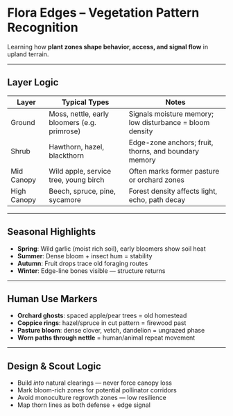 # Flora Edges – Vegetation Pattern Recognition

Learning how **plant zones shape behavior, access, and signal flow** in upland terrain.

---

## Layer Logic

| Layer        | Typical Types | Notes |
|--------------|---------------|-------|
| Ground       | Moss, nettle, early bloomers (e.g. primrose) | Signals moisture memory; low disturbance = bloom density |
| Shrub        | Hawthorn, hazel, blackthorn | Edge-zone anchors; fruit, thorns, and boundary memory |
| Mid Canopy   | Wild apple, service tree, young birch | Often marks former pasture or orchard zones |
| High Canopy  | Beech, spruce, pine, sycamore | Forest density affects light, echo, path decay |

---

## Seasonal Highlights

- **Spring**: Wild garlic (moist rich soil), early bloomers show soil heat  
- **Summer**: Dense bloom + insect hum = stability  
- **Autumn**: Fruit drops trace old foraging routes  
- **Winter**: Edge-line bones visible — structure returns

---

## Human Use Markers

- **Orchard ghosts**: spaced apple/pear trees = old homestead  
- **Coppice rings**: hazel/spruce in cut pattern = firewood past  
- **Pasture bloom**: dense clover, vetch, dandelion = ungrazed phase  
- **Worn paths through nettle** = human/animal repeat movement

---

## Design & Scout Logic

- Build *into* natural clearings — never force canopy loss  
- Mark bloom-rich zones for potential pollinator corridors  
- Avoid monoculture regrowth zones — low resilience  
- Map thorn lines as both defense + edge signal
